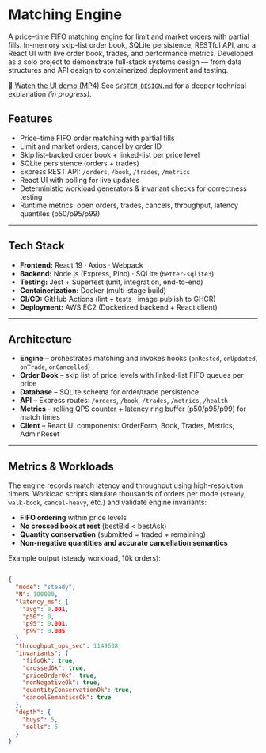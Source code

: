 # Matching Engine

A price–time FIFO matching engine for limit and market orders with partial fills.
In-memory skip-list order book, SQLite persistence, RESTful API, and a React UI with live order book, trades, and performance metrics.
Developed as a solo project to demonstrate full-stack systems design — from data structures and API design to containerized deployment and testing.

🎥 [Watch the UI demo (MP4)](https://github.com/anne-oliver/matching-engine/releases/download/v1.0.0/matching-engine-demo.mp4)
See [`SYSTEM_DESIGN.md`](./SYSTEM_DESIGN.md) for a deeper technical explanation *(in progress)*.

## Features

- Price–time FIFO order matching with partial fills
- Limit and market orders; cancel by order ID
- Skip list–backed order book + linked-list per price level
- SQLite persistence (orders + trades)
- Express REST API: `/orders`, `/book`, `/trades`, `/metrics`
- React UI with polling for live updates
- Deterministic workload generators & invariant checks for correctness testing
- Runtime metrics: open orders, trades, cancels, throughput, latency quantiles (p50/p95/p99)

---

## Tech Stack

- **Frontend:** React 19 · Axios · Webpack
- **Backend:** Node.js (Express, Pino) · SQLite (`better-sqlite3`)
- **Testing:** Jest + Supertest (unit, integration, end-to-end)
- **Containerization:** Docker (multi-stage build)
- **CI/CD:** GitHub Actions (lint + tests · image publish to GHCR)
- **Deployment:** AWS EC2 (Dockerized backend + React client)

---

## Architecture

- **Engine** – orchestrates matching and invokes hooks (`onRested`, `onUpdated`, `onTrade`, `onCancelled`)
- **Order Book** – skip list of price levels with linked-list FIFO queues per price
- **Database** – SQLite schema for order/trade persistence
- **API** – Express routes: `/orders`, `/book`, `/trades`, `/metrics`, `/health`
- **Metrics** – rolling QPS counter + latency ring buffer (p50/p95/p99) for match times
- **Client** – React UI components: OrderForm, Book, Trades, Metrics, AdminReset

---

## Metrics & Workloads

The engine records match latency and throughput using high-resolution timers.
Workload scripts simulate thousands of orders per mode (`steady`, `walk-book`, `cancel-heavy`, etc.) and validate engine invariants:

- **FIFO ordering** within price levels
- **No crossed book at rest** (bestBid < bestAsk)
- **Quantity conservation** (submitted = traded + remaining)
- **Non-negative quantities and accurate cancellation semantics**

Example output (steady workload, 10k orders):

```json

{
  "mode": "steady",
  "N": 100000,
  "latency_ms": {
    "avg": 0.001,
    "p50": 0,
    "p95": 0.001,
    "p99": 0.005
  },
  "throughput_ops_sec": 1149638,
  "invariants": {
    "fifoOk": true,
    "crossedOk": true,
    "priceOrderOk": true,
    "nonNegativeOk": true,
    "quantityConservationOk": true,
    "cancelSemanticsOk": true
  },
  "depth": {
    "buys": 5,
    "sells": 5
  }
}